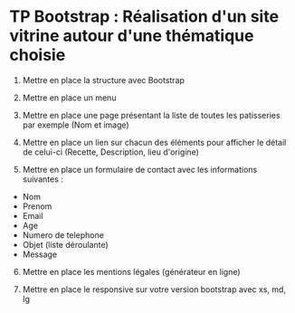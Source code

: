 # TP Bootstrap : Réalisation d'un site vitrine autour d'une thématique choisie

1) Mettre en place la structure avec Bootstrap 

2) Mettre en place un menu

3) Mettre en place une page présentant la liste de toutes les patisseries par exemple (Nom et image)

4) Mettre en place un lien sur chacun des éléments pour afficher le détail de celui-ci (Recette, Description, lieu d'origine) 

5) Mettre en place un formulaire de contact avec les informations suivantes : 
- Nom
- Prenom
- Email
- Age
- Numero de telephone
- Objet (liste déroulante)
- Message 

6) Mettre en place les mentions légales (générateur en ligne)

7) Mettre en place le responsive sur votre version bootstrap avec xs, md, lg
